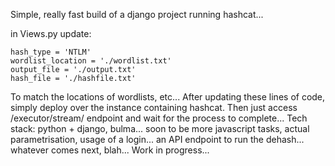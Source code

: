 Simple, really fast build of a django project running hashcat...

in Views.py update:

    hash_type = 'NTLM'
    wordlist_location = './wordlist.txt'
    output_file = './output.txt'
    hash_file = './hashfile.txt'

To match the locations of wordlists, etc... After updating these lines of code, simply deploy over the instance containing hashcat. Then just access /executor/stream/ endpoint and wait for the process to complete...
Tech stack: python + django, bulma... soon to be more javascript tasks, actual parametrisation, usage of a login... an API endpoint to run the dehash... whatever comes next, blah...
Work in progress...
